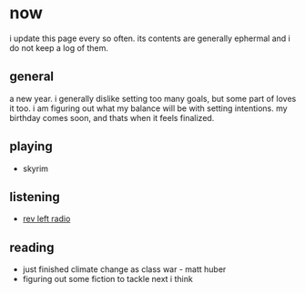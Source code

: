 # now

i update this page every so often. its contents are generally ephermal and i do not keep a log of them.

## general

a new year. i generally dislike setting too many goals, but some part of loves it too.
i am figuring out what my balance will be with setting intentions. my birthday comes soon, and thats when it feels finalized.

## playing

- skyrim

## listening

- [rev left radio](https://revolutionaryleftradio.libsyn.com/)

## reading

- just finished climate change as class war - matt huber
- figuring out some fiction to tackle next i think
